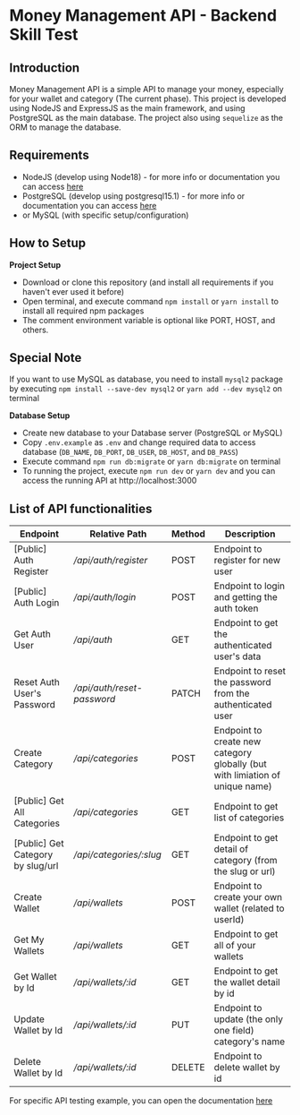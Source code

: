 Money Management API - Backend Skill Test
====

Introduction
----
Money Management API is a simple API to manage your money, especially for your wallet and category (The current phase).
This project is developed using NodeJS and ExpressJS as the main framework, and using PostgreSQL as the main database.
The project also using `sequelize` as the ORM to manage the database.

Requirements
----
- NodeJS (develop using Node18) - for more info or documentation you can access [here](https://nodejs.org)
- PostgreSQL (develop using postgresql15.1) - for more info or documentation you can access [here](https://www.postgresql.org/)
- or MySQL (with specific setup/configuration)

How to Setup
----
**Project Setup**
- Download or clone this repository (and install all requirements if you haven't ever used it before)
- Open terminal, and execute command `npm install` or `yarn install` to install all required npm packages
- The comment environment variable is optional like PORT, HOST, and others.

**Special Note**
----
If you want to use MySQL as database, you need to install `mysql2` package by executing `npm install --save-dev mysql2` or `yarn add --dev mysql2` on terminal

**Database Setup**
- Create new database to your Database server (PostgreSQL or MySQL)
- Copy `.env.example` as `.env` and change required data to access database (`DB_NAME`, `DB_PORT`, `DB_USER`, `DB_HOST`, and `DB_PASS`)
- Execute command `npm run db:migrate` or `yarn db:migrate` on terminal
- To running the project, execute `npm run dev` or `yarn dev` and you can access the running API at http://localhost:3000

List of API functionalities
----
| Endpoint                          | Relative Path              | Method | Description                                                                  |
|-----------------------------------|----------------------------|--------|------------------------------------------------------------------------------|
| [Public] Auth Register            | */api/auth/register*       | POST   | Endpoint to register for new user                                            |
| [Public] Auth Login               | */api/auth/login*          | POST   | Endpoint to login and getting the auth token                                 |
| Get Auth User                     | */api/auth*                | GET    | Endpoint to get the authenticated user's data                                |
| Reset Auth User's Password        | */api/auth/reset-password* | PATCH  | Endpoint to reset the password from the authenticated user                   |
| Create Category                   | */api/categories*          | POST   | Endpoint to create new category globally (but with limiation of unique name) |
| [Public] Get All Categories       | */api/categories*          | GET    | Endpoint to get list of categories                                           |
| [Public] Get Category by slug/url | */api/categories/:slug*    | GET    | Endpoint to get detail of category (from the slug or url)                    |
| Create Wallet                     | */api/wallets*             | POST   | Endpoint to create your own wallet (related to userId)                       |
| Get My Wallets                    | */api/wallets*             | GET    | Endpoint to get all of your wallets                                          |
| Get Wallet by Id                  | */api/wallets/:id*         | GET    | Endpoint to get the wallet detail by id                                      |
| Update Wallet by Id               | */api/wallets/:id*         | PUT    | Endpoint to update (the only one field) category's name                      |
| Delete Wallet by Id               | */api/wallets/:id*         | DELETE | Endpoint to delete wallet by id                                              |

For specific API testing example, you can open the documentation [here](https://documenter.getpostman.com/view/15820910/2s9YyzcHha)
